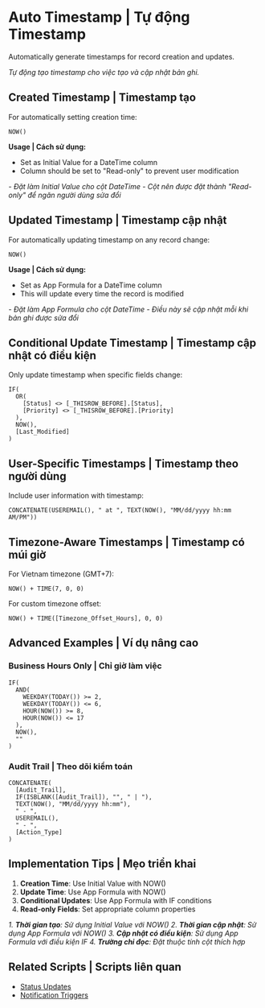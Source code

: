 # Auto Timestamp | Tự động Timestamp

Automatically generate timestamps for record creation and updates.

*Tự động tạo timestamp cho việc tạo và cập nhật bản ghi.*

## Created Timestamp | Timestamp tạo

For automatically setting creation time:

```appsheet
NOW()
```

**Usage | Cách sử dụng:**
- Set as Initial Value for a DateTime column
- Column should be set to "Read-only" to prevent user modification

*- Đặt làm Initial Value cho cột DateTime*
*- Cột nên được đặt thành "Read-only" để ngăn người dùng sửa đổi*

## Updated Timestamp | Timestamp cập nhật

For automatically updating timestamp on any record change:

```appsheet
NOW()
```

**Usage | Cách sử dụng:**
- Set as App Formula for a DateTime column
- This will update every time the record is modified

*- Đặt làm App Formula cho cột DateTime*
*- Điều này sẽ cập nhật mỗi khi bản ghi được sửa đổi*

## Conditional Update Timestamp | Timestamp cập nhật có điều kiện

Only update timestamp when specific fields change:

```appsheet
IF(
  OR(
    [Status] <> [_THISROW_BEFORE].[Status],
    [Priority] <> [_THISROW_BEFORE].[Priority]
  ),
  NOW(),
  [Last_Modified]
)
```

## User-Specific Timestamps | Timestamp theo người dùng

Include user information with timestamp:

```appsheet
CONCATENATE(USEREMAIL(), " at ", TEXT(NOW(), "MM/dd/yyyy hh:mm AM/PM"))
```

## Timezone-Aware Timestamps | Timestamp có múi giờ

For Vietnam timezone (GMT+7):

```appsheet
NOW() + TIME(7, 0, 0)
```

For custom timezone offset:

```appsheet
NOW() + TIME([Timezone_Offset_Hours], 0, 0)
```

## Advanced Examples | Ví dụ nâng cao

### Business Hours Only | Chỉ giờ làm việc

```appsheet
IF(
  AND(
    WEEKDAY(TODAY()) >= 2,
    WEEKDAY(TODAY()) <= 6,
    HOUR(NOW()) >= 8,
    HOUR(NOW()) <= 17
  ),
  NOW(),
  ""
)
```

### Audit Trail | Theo dõi kiểm toán

```appsheet
CONCATENATE(
  [Audit_Trail],
  IF(ISBLANK([Audit_Trail]), "", " | "),
  TEXT(NOW(), "MM/dd/yyyy hh:mm"),
  " - ",
  USEREMAIL(),
  " - ",
  [Action_Type]
)
```

## Implementation Tips | Mẹo triển khai

1. **Creation Time**: Use Initial Value with NOW()
2. **Update Time**: Use App Formula with NOW()
3. **Conditional Updates**: Use App Formula with IF conditions
4. **Read-only Fields**: Set appropriate column properties

*1. **Thời gian tạo**: Sử dụng Initial Value với NOW()*
*2. **Thời gian cập nhật**: Sử dụng App Formula với NOW()*
*3. **Cập nhật có điều kiện**: Sử dụng App Formula với điều kiện IF*
*4. **Trường chỉ đọc**: Đặt thuộc tính cột thích hợp*

## Related Scripts | Scripts liên quan

- [Status Updates](./status-updates.md)
- [Notification Triggers](./notification-triggers.md)